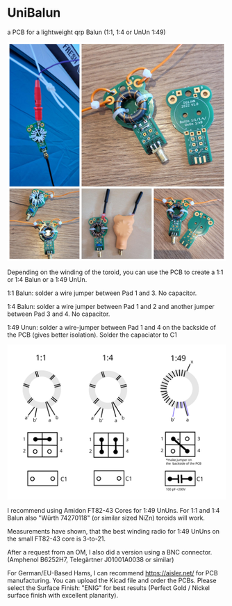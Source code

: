 # UniBalun
a PCB for a lightweight qrp Balun (1:1, 1:4 or UnUn 1:49)

![alt text](https://github.com/DG1JAN/UniBalun/blob/main/examples.jpg)

Depending on the winding of the toroid, you can use the PCB to create a 1:1 or 1:4 Balun or a 1:49 UnUn.

1:1 Balun: solder a wire jumper between Pad 1 and 3. No capacitor.

1:4 Balun: solder a wire jumper between Pad 1 and 2 and another jumper between Pad 3 and 4. No capacitor.

1:49 Unun: solder a wire-jumper between Pad 1 and 4 on the backside of the PCB (gives better isolation). Solder the capaciator to C1

![alt text](https://github.com/DG1JAN/UniBalun/blob/main/variants.png)

I recommend using Amidon FT82-43 Cores for 1:49 UnUns. For 1:1 and 1:4 Balun also "Würth 74270118" (or similar sized NiZn) toroids will work.

Measurements have shown, that the best winding radio for 1:49 UnUns on the small FT82-43 core is 3-to-21. 

After a request from an OM, I also did a version using a BNC connector. (Amphenol B6252H7, Telegärtner J01001A0038 or similar)

For German/EU-Based Hams, I can recommend https://aisler.net/ for PCB manufacturing. You can upload the Kicad file and order the PCBs.
Please select the Surface Finish: "ENIG"  for best results (Perfect Gold / Nickel surface finish with excellent planarity).
